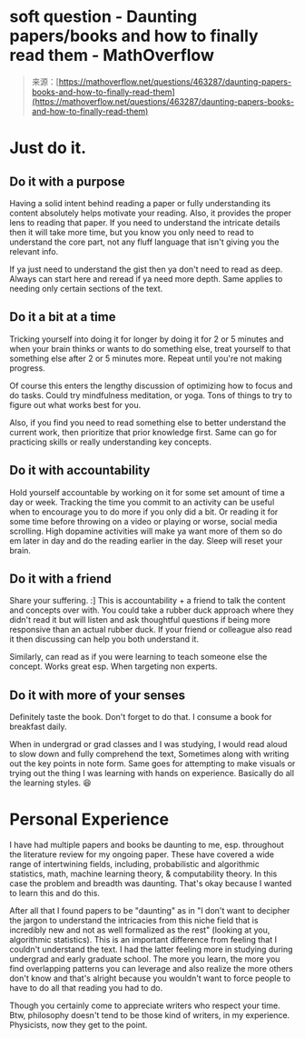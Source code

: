 <!--yml
category: 未分类
date: 2024-05-27 14:31:40
-->

# soft question - Daunting papers/books and how to finally read them - MathOverflow

> 来源：[https://mathoverflow.net/questions/463287/daunting-papers-books-and-how-to-finally-read-them](https://mathoverflow.net/questions/463287/daunting-papers-books-and-how-to-finally-read-them)

# Just do it.

## Do it with a purpose

Having a solid intent behind reading a paper or fully understanding its content absolutely helps motivate your reading. Also, it provides the proper lens to reading that paper. If you need to understand the intricate details then it will take more time, but you know you only need to read to understand the core part, not any fluff language that isn't giving you the relevant info.

If ya just need to understand the gist then ya don't need to read as deep. Always can start here and reread if ya need more depth. Same applies to needing only certain sections of the text.

## Do it a bit at a time

Tricking yourself into doing it for longer by doing it for 2 or 5 minutes and when your brain thinks or wants to do something else, treat yourself to that something else after 2 or 5 minutes more. Repeat until you're not making progress.

Of course this enters the lengthy discussion of optimizing how to focus and do tasks. Could try mindfulness meditation, or yoga. Tons of things to try to figure out what works best for you.

Also, if you find you need to read something else to better understand the current work, then prioritize that prior knowledge first. Same can go for practicing skills or really understanding key concepts.

## Do it with accountability

Hold yourself accountable by working on it for some set amount of time a day or week. Tracking the time you commit to an activity can be useful when to encourage you to do more if you only did a bit. Or reading it for some time before throwing on a video or playing or worse, social media scrolling. High dopamine activities will make ya want more of them so do em later in day and do the reading earlier in the day. Sleep will reset your brain.

## Do it with a friend

Share your suffering. :] This is accountability + a friend to talk the content and concepts over with. You could take a rubber duck approach where they didn't read it but will listen and ask thoughtful questions if being more responsive than an actual rubber duck. If your friend or colleague also read it then discussing can help you both understand it.

Similarly, can read as if you were learning to teach someone else the concept. Works great esp. When targeting non experts.

## Do it with more of your senses

Definitely taste the book. Don't forget to do that. I consume a book for breakfast daily.

When in undergrad or grad classes and I was studying, I would read aloud to slow down and fully comprehend the text, Sometimes along with writing out the key points in note form. Same goes for attempting to make visuals or trying out the thing I was learning with hands on experience. Basically do all the learning styles. 😆

# Personal Experience

I have had multiple papers and books be daunting to me, esp. throughout the literature review for my ongoing paper. These have covered a wide range of intertwining fields, including, probabilistic and algorithmic statistics, math, machine learning theory, & computability theory. In this case the problem and breadth was daunting. That's okay because I wanted to learn this and do this.

After all that I found papers to be "daunting" as in "I don't want to decipher the jargon to understand the intricacies from this niche field that is incredibly new and not as well formalized as the rest" (looking at you, algorithmic statistics). This is an important difference from feeling that I couldn't understand the text. I had the latter feeling more in studying during undergrad and early graduate school. The more you learn, the more you find overlapping patterns you can leverage and also realize the more others don't know and that's alright because you wouldn't want to force people to have to do all that reading you had to do.

Though you certainly come to appreciate writers who respect your time. Btw, philosophy doesn't tend to be those kind of writers, in my experience. Physicists, now they get to the point.
